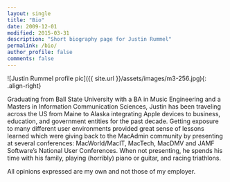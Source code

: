 ```yaml
---
layout: single
title: "Bio"
date: 2009-12-01
modified: 2015-03-31
description: "Short biography page for Justin Rummel"
permalink: /bio/
author_profile: false
comments: false
---
```

![Justin Rummel profile pic]({{ site.url }}/assets/images/m3-256.jpg){: .align-right}

Graduating from Ball State University with a BA in Music Engineering and a Masters in Information Communication Sciences, Justin has been traveling across the US from Maine to Alaska integrating Apple devices to business, education, and government entities for the past decade. Getting exposure to many different user environments provided great sense of lessons learned which were giving back to the MacAdmin community by presenting at several conferences: MacWorld/MacIT, MacTech, MacDMV and JAMF Software’s National User Conferences. When not presenting, he spends his time with his family, playing (horribly) piano or guitar, and racing triathlons.

All opinions expressed are my own and not those of my employer.
